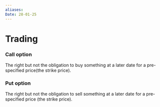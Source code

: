 ```yaml
---
aliases: 
Date: 28-01-25
---
```

# Trading

### Call option
The right but not the obligation to buy something at a later date for a pre-specified price(the strike price).

### Put option
The right but not the obligation to sell something at a later date for a pre-specified price (the strike price).